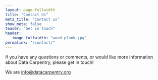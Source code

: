 ```yaml
---
layout: page-fullwidth
title: "Contact Us"
meta_title: "Contact us"
show_meta: false
teaser: "Get in touch"
header:
   image_fullwidth: "wood_plank.jpg"
permalink: "/contact/"
---
```

If you have any questions or comments, or would like more information
about Data Carpentry, please get in touch!

We are [info@datacarpentry.org](mailto:info@datacarpentry.org)
